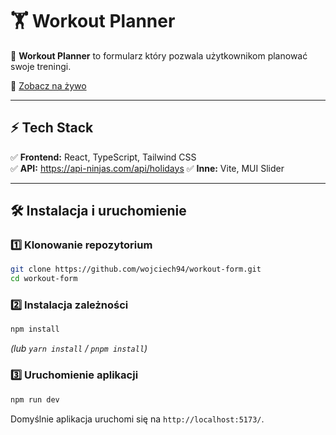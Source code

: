 # 🏋️ Workout Planner

📅 **Workout Planner** to formularz który pozwala użytkownikom planować swoje treningi.

🚀 [Zobacz na żywo](https://workout-form-bice.vercel.app)

---

## ⚡ Tech Stack

✅ **Frontend:** React, TypeScript, Tailwind CSS  
✅ **API:** https://api-ninjas.com/api/holidays
✅ **Inne:** Vite, MUI Slider

---

## 🛠 Instalacja i uruchomienie

### 1️⃣ Klonowanie repozytorium

```sh
git clone https://github.com/wojciech94/workout-form.git
cd workout-form
```

### 2️⃣ Instalacja zależności

```sh
npm install
```

_(lub `yarn install` / `pnpm install`)_

### 3️⃣ Uruchomienie aplikacji

```sh
npm run dev
```

Domyślnie aplikacja uruchomi się na `http://localhost:5173/`.
